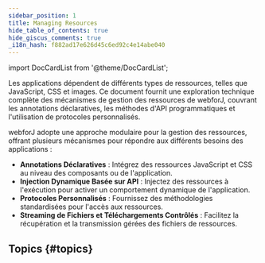 ```yaml
---
sidebar_position: 1
title: Managing Resources
hide_table_of_contents: true
hide_giscus_comments: true
_i18n_hash: f882ad17e626d45c6ed92c4e14abe040
---
```

<Head>
  <style>{`
  .container {
    max-width: 65em !important;
  }
  `}</style>
</Head>

<!-- vale off -->
import DocCardList from '@theme/DocCardList';

<!-- vale on -->

Les applications dépendent de différents types de ressources, telles que JavaScript, CSS et images. Ce document fournit une exploration technique complète des mécanismes de gestion des ressources de webforJ, couvrant les annotations déclaratives, les méthodes d'API programmatiques et l'utilisation de protocoles personnalisés.

webforJ adopte une approche modulaire pour la gestion des ressources, offrant plusieurs mécanismes pour répondre aux différents besoins des applications :

- **Annotations Déclaratives** : Intégrez des ressources JavaScript et CSS au niveau des composants ou de l'application.
- **Injection Dynamique Basée sur API** : Injectez des ressources à l'exécution pour activer un comportement dynamique de l'application.
- **Protocoles Personnalisés** : Fournissez des méthodologies standardisées pour l'accès aux ressources.
- **Streaming de Fichiers et Téléchargements Contrôlés** : Facilitez la récupération et la transmission gérées des fichiers de ressources.

## Topics {#topics}

<DocCardList className="topics-section" />
